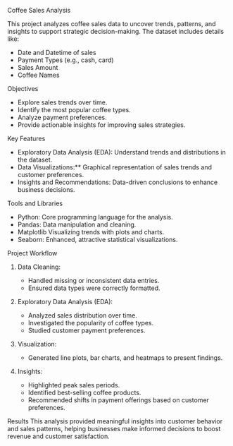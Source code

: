 Coffee Sales Analysis

This project analyzes coffee sales data to uncover trends, patterns, and insights to support strategic decision-making. The dataset includes details like:
- Date and Datetime of sales
- Payment Types (e.g., cash, card)
- Sales Amount
- Coffee Names

Objectives
- Explore sales trends over time.
- Identify the most popular coffee types.
- Analyze payment preferences.
- Provide actionable insights for improving sales strategies.

Key Features
- Exploratory Data Analysis (EDA): Understand trends and distributions in the dataset.
- Data Visualizations:** Graphical representation of sales trends and customer preferences.
- Insights and Recommendations: Data-driven conclusions to enhance business decisions.

Tools and Libraries
- Python: Core programming language for the analysis.
- Pandas: Data manipulation and cleaning.
- Matplotlib Visualizing trends with plots and charts.
- Seaborn: Enhanced, attractive statistical visualizations.

Project Workflow
1. Data Cleaning:
   - Handled missing or inconsistent data entries.
   - Ensured data types were correctly formatted.

2. Exploratory Data Analysis (EDA):
   - Analyzed sales distribution over time.
   - Investigated the popularity of coffee types.
   - Studied customer payment preferences.

3. Visualization:
   - Generated line plots, bar charts, and heatmaps to present findings.

4. Insights:
   - Highlighted peak sales periods.
   - Identified best-selling coffee products.
   - Recommended shifts in payment offerings based on customer preferences.

Results
This analysis provided meaningful insights into customer behavior and sales patterns, helping businesses make informed decisions to boost revenue and customer satisfaction.

